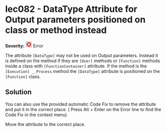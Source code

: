 # Iec082 - DataType Attribute for Output parameters positioned on class or method instead

**Severity:** ![Error](../images/Error.png) Error

The attribute `[DataType]` may not be used on Output parameters.
Instead it is defined on the method if they are `[User]` methods or `[Function]` methods inside a class with `[FunctionContainer]` attribute.
If the method is the `[Execution] __Process` method the `[DataType]` attribute is positioned on the `[Function]` class.


## Solution

You can also use the provided automatic Code Fix to remove the attribute and put it in the correct place. ( Press Alt + Enter on the Error line to find the Code Fix in the context menu) 


Move the attribute to the correct place.